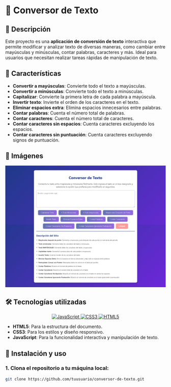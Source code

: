 # 📝 Conversor de Texto

## 📖 Descripción
Este proyecto es una **aplicación de conversión de texto** interactiva que permite modificar y analizar texto de diversas maneras, como cambiar entre mayúsculas y minúsculas, contar palabras, caracteres y más. Ideal para usuarios que necesitan realizar tareas rápidas de manipulación de texto.

## 🌟 Características
- **Convertir a mayúsculas**: Convierte todo el texto a mayúsculas.
- **Convertir a minúsculas**: Convierte todo el texto a minúsculas.
- **Capitalizar**: Convierte la primera letra de cada palabra a mayúscula.
- **Invertir texto**: Invierte el orden de los caracteres en el texto.
- **Eliminar espacios extra**: Elimina espacios innecesarios entre palabras.
- **Contar palabras**: Cuenta el número total de palabras.
- **Contar caracteres**: Cuenta el número total de caracteres.
- **Contar caracteres sin espacios**: Cuenta caracteres excluyendo los espacios.
- **Contar caracteres sin puntuación**: Cuenta caracteres excluyendo signos de puntuación.

## 📸 Imágenes
![Captura de pantalla de la aplicación](./screenshot.png)

## 🛠️ Tecnologías utilizadas
<p align="center">
  <a href="https://developer.mozilla.org/es/docs/Web/JavaScript" target="_blank">
    <img src="https://img.shields.io/badge/JavaScript-F7DF1E?style=for-the-badge&logo=javascript&logoColor=black" alt="JavaScript"/>
  </a>
  <a href="https://developer.mozilla.org/es/docs/Web/CSS" target="_blank">
    <img src="https://img.shields.io/badge/CSS3-1572B6?style=for-the-badge&logo=css3&logoColor=white" alt="CSS3"/>
  </a>
  <a href="https://developer.mozilla.org/es/docs/HTML/HTML5" target="_blank">
    <img src="https://img.shields.io/badge/HTML5-E34F26?style=for-the-badge&logo=html5&logoColor=white" alt="HTML5"/>
  </a>
</p>

- **HTML5**: Para la estructura del documento.
- **CSS3**: Para los estilos y diseño responsivo.
- **JavaScript**: Para la funcionalidad interactiva y manipulación de texto.

## 🚀 Instalación y uso
### 1. Clona el repositorio a tu máquina local:
```bash
git clone https://github.com/tuusuario/conversor-de-texto.git
